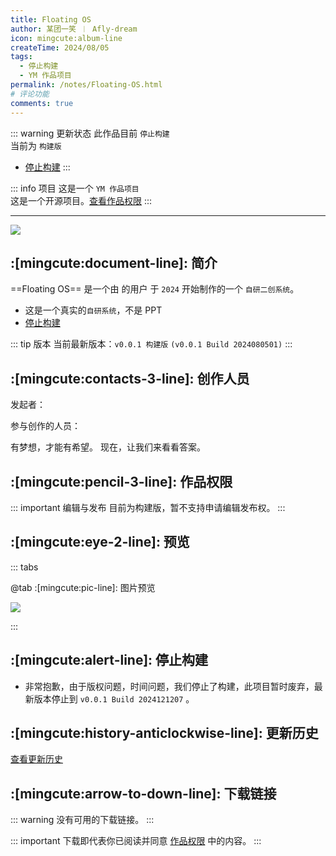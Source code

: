 ```yaml
---
title: Floating OS
author: 某团一笑 ︱ Afly-dream
icon: mingcute:album-line
createTime: 2024/08/05
tags:
  - 停止构建
  - YM 作品项目
permalink: /notes/Floating-OS.html
# 评论功能
comments: true
---
```


::: warning 更新状态
此作品目前 `停止构建`  
当前为 `构建版`
- [停止构建](#停止构建)
:::

::: info 项目
这是一个 `YM 作品项目`  
这是一个开源项目。[查看作品权限](#作品权限)
:::

---

![](https://ri.youming.v6.army/ft.png)

## :[mingcute:document-line]: 简介

==Floating OS== 是一个由 <Badge text="Youming 工作室" type="tip" /> 的用户 <Badge text="Afly-dream" type="info" /> 于 `2024` 开始制作的一个 `自研二创系统`。

- 这是一个真实的`自研系统`，不是 PPT
- [停止构建](#停止构建)

::: tip 版本
当前最新版本：`v0.0.1 构建版` `(v0.0.1 Build 2024080501)`
:::

## :[mingcute:contacts-3-line]: 创作人员

发起者：<Badge text="Afly-dream" type="warning" />

参与创作的人员：<Badge text="某团一笑" type="info" />

<LinkCard title="Afly-dream" icon="https://ri.youming.v6.army/tx-3-ys.png" href="/notes/更多/工作室.html#afly-dream">
    有梦想，才能有希望。
</LinkCard>

<LinkCard title="某团一笑" icon="https://ri.youming.v6.army/tx-2-ys.png" href="/notes/更多/工作室.html#某团一笑">
    现在，让我们来看看答案。
</LinkCard>

## :[mingcute:pencil-3-line]: 作品权限

::: important 编辑与发布
目前为构建版，暂不支持申请编辑发布权。
:::

## :[mingcute:eye-2-line]: 预览

::: tabs

@tab :[mingcute:pic-line]: 图片预览

![](https://ri.youming.v6.army/ft-yl.png)

:::

## :[mingcute:alert-line]: 停止构建

- 非常抱歉，由于版权问题，时间问题，我们停止了构建，此项目暂时废弃，最新版本停止到 `v0.0.1 Build 2024121207` 。

## :[mingcute:history-anticlockwise-line]: 更新历史

[查看更新历史](/notes/更新历史/Floating-OS.html)

## :[mingcute:arrow-to-down-line]: 下载链接

::: warning 没有可用的下载链接。
:::

::: important 下载即代表你已阅读并同意 [作品权限](#作品权限) 中的内容。
:::
